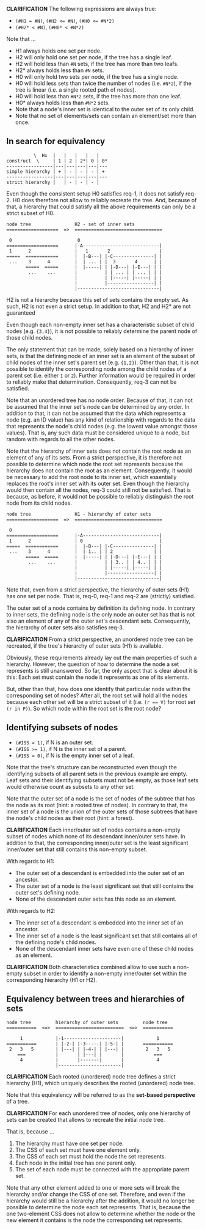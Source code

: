 
<!-- ======================================================================= -->

**CLARIFICATION**
The following expressions are always true:

* `(#H1 = #N)`, `(#H2 <= #N)`, `(#H0 <= #N*2)`
* `(#H2* < #N)`, `(#H0* < #N*2)`

Note that ...

* H1 always holds one set per node.
* H2 will only hold one set per node, if the tree has a single leaf.
* H2 will hold less than `#N` sets, if the tree has more than two leafs.
* H2* always holds less than `#N` sets.
* H0 will only hold two sets per node, if the tree has a single node.
* H0 will hold less sets than twice the number of nodes (i.e. `#N*2`),
  if the tree is linear (i.e. a single rooted path of nodes).
* H0 will hold less than `#N*2` sets, if the tree has more than one leaf.
* H0* always holds less than `#N*2` sets.
* Note that a node's inner set is identical to the outer set of its only child.
* Note that no set of elements/sets can contain an element/set more than once.

<!-- ======================================================================= -->
## In search for equivalency

```
          \  Hx  |   |   |   |   |
construct  \     | 1 | 2 | 2*| 0 | 0*
-----------------|---|---|---|---|---
simple hierarchy | + | - | - | - | + 
-----------------|---|---|---|---|---
strict hierarchy |   | - | - | - |   
```

Even though the consistent setup H0 satisfies req-1, it does not satisfy req-2.
H0 does therefore not allow to reliably recreate the tree. And, because of that,
a hierarchy that could satisfy all the above requirements can only be a strict
subset of H0.

```
node tree                H2 - set of inner sets
===================  =>  ================================

 0                        0
===================      |-A----------------------------|
 1      2                |   1       2                  |
=====  ============      |  |-B---| |-C---------------| |
 ...    3      4         |  | ... | |  3       4      | |
       =====  =====      |  |-----| | |-D---| |-E---| | |
        ...    ...       |          | | ... | | ... | | |
                         |          | |-----| |-----| | |
                         |          |-----------------| |
                         |------------------------------|
```

H2 is not a hierarchy because this set of sets contains the empty set. As
such, H2 is not even a strict setup. In addition to that, H2 and H2* are
not guaranteed

Even though each non-empty inner set has a characteristic subset of child nodes
(e.g. `{3,4}`), it is not possible to reliably determine the parent node of
those child nodes.

The only statement that can be made, solely based on a hierarchy
of inner sets, is that the defining node of an inner set is an element of the
subset of child nodes of the inner set's parent set (e.g. `{1,2}`). Other than
that, it is not possible to identify the corresponding node among the child
nodes of a parent set (i.e. either `1` or `2`). Further information would be
required in order to reliably make that determination. Consequently, req-3
can not be satisfied.

Note that an unordered tree has no node order. Because of that, it can not be
assumed that the inner set's node can be determined by any order. In addition
to that, it can not be assumed that the data which represents a node (e.g. an
ID value) has any kind of relationship with regards to the data that represents
the node's child nodes (e.g. the lowest value amongst those values). That is,
any such data must be considered unique to a node, but random with regards to
all the other nodes.

Note that the hierarchy of inner sets does not contain the root node as an
element of any of its sets. From a strict perspective, it is therefore not
possible to determine which node the root set represents because the hierarchy
does not contain the root as an element. Consequently, it would be necessary to
add the root node to its inner set, which essentially replaces the root's inner
set with its outer set. Even though the hierarchy would then contain all the
nodes, req-3 could still not be satisfied. That is because, as before, it would
not be possible to reliably distinguish the root node from its child nodes.

```
node tree                H1 - hierarchy of outer sets
===================  =>  ================================

 0                         
===================      |-A----------------------------|
 1      2                | 0                            |
=====  ============      |  |-B---| |-C---------------| |
 ...    3      4         |  | 1.. | | 2               | |
       =====  =====      |  |-----| | |-D---| |-E---| | |
        ...    ...       |          | | 3.. | | 4.. | | |
                         |          | |-----| |-----| | |
                         |          |-----------------| |
                         |------------------------------|
```

Note that, even from a strict perspective, the hierarchy of outer sets (H1)
has one set per node. That is, req-0, req-1 and req-2 are (strictly) satisfied.

The outer set of a node contains by definition its defining node. In contrary
to inner sets, the defining node is the only node an outer set has that is not
also an element of any of the outer set's descendant sets. Consequently, the
hierarchy of outer sets also satisfies req-3.

**CLARIFICATION**
From a strict perspective, an unordered node tree can be recreated,
if the tree's hierarchy of outer sets (H1) is available.

<!-- ======================================================================= -->

Obviously, these requirements already lay out the main properties of such a
hierarchy. However, the question of how to determine the node a set represents
is still unanswered. So far, the only aspect that is clear about it is this:
Each set must contain the node it represents as one of its elements.

But, other than that, how does one identify that particular node within the
corresponding set of nodes? After all, the root set will hold all the nodes
because each other set will be a strict subset of it (i.e. `(r == V)` for
root set `(r in P)`). So which node within the root set is the root node?

<!-- ======================================================================= -->
## Identifying subsets of nodes

* `(#ISS = 1)`, if N is an outer set.
* `(#ISS >= 1)`, if N is the inner set of a parent.
* `(#ISS = 0)`, if N is the empty inner set of a leaf.

Note that the tree's structure can be reconstructed even though the identifying
subsets of all parent sets in the previous example are empty. Leaf sets and
their identifying subsets must not be empty, as those leaf sets would otherwise
count as subsets to any other set.

Note that the outer set of a node is the set of nodes of the subtree that has
the node as its root (hint: a rooted tree of nodes). In contrary to that, the
inner set of a node is the union of the outer sets of those subtrees that have
the node's child nodes as their root (hint: a forest).

**CLARIFICATION**
Each inner/outer set of nodes contains a non-empty subset of nodes which none
of its descendant inner/outer sets have. In addition to that, the corresponding
inner/outer set is the least significant inner/outer set that still contains
this non-empty subset.

With regards to H1:

* The outer set of a descendant
  is embedded into the outer set of an ancestor.
* The outer set of a node is the least significant set that
  still contains the outer set's defining node.
* None of the descendant outer sets has this node as an element.

With regards to H2:

* The inner set of a descendant
  is embedded into the inner set of an ancestor.
* The inner set of a node is the least significant set that
  still contains all of the defining node's child nodes.
* None of the descendant inner sets have even one of these
  child nodes as an element.

**CLARIFICATION**
Both characteristics combined allow to use such a non-empty subset in order to
identify a non-empty inner/outer set within the corresponding hierarchy (H1 or
H2).

<!-- ======================================================================= -->
## Equivalency between trees and hierarchies of sets

```
node tree         hierarchy of outer sets         node tree
===========  <=>  =========================  <=>  ===========

     1            |-1---------------------|            1     
===========       | |-2-| |-3-----| |-5-| |       ===========         
 2   3   5        | |---| | |-4-| | |---| |        2   3   5
    ===           |       | |---| |       |           ===
     4            |       |-------|       |            4
                  |-----------------------|
```

**CLARIFICATION**
Each rooted (unordered) node tree defines a strict hierarchy (H1),
which uniquely describes the rooted (unordered) node tree.

Note that this equivalency will be referred to as
the **set-based perspective** of a tree.

**CLARIFICATION**
For each unordered tree of nodes, only one hierarchy of sets
can be created that allows to recreate the initial node tree.

That is, because ...

1) The hierarchy must have one set per node.
2) The CSS of each set must have one element only.
3) The CSS of each set must hold the node the set represents.
4) Each node in the initial tree has one parent only.
5) The set of each node must be connected with the appropriate parent set.

Note that any other element added to one or more sets will break the hierarchy
and/or change the CSS of one set. Therefore, and even if the hierarchy would
still be a hierarchy after the addition, it would no longer be possible to
determine the node each set represents. That is, because the one two-element
CSS does not allow to determine whether the node or the new element it contains
is the node the corresponding set represents.
